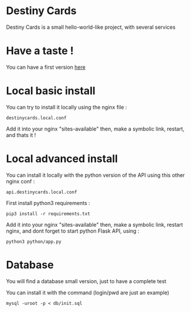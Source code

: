 # Destiny Cards
Destiny Cards is a small hello-world-like project, with several services

# Have a taste !
You can have a first version [here](https://drkms.github.io/destiny-cards/)

# Local basic install
You can try to install it locally using the nginx file :

```destinycards.local.conf```

Add it into your nginx "sites-available" then, make a symbolic link, restart, and thats it !

# Local advanced install
You can install it locally with the python version of the API using this other nginx conf :

```api.destinycards.local.conf```

First install python3 requirements :

```pip3 install -r requirements.txt```

Add it into your nginx "sites-available" then, make a symbolic link, restart nginx, and dont forget to start python Flask API, using :

```python3 python/app.py```

# Database
You will find a database small version, just to have a complete test

You can install it with the command (login/pwd are just an example)

```mysql -uroot -p < db/init.sql```
